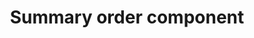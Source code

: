 ---
title: Summary order component
stack: HTML and CSS
image: project-summary-order-component.png
projectLink: https://saad-shaikh-summary-order-component.netlify.app/
description: This is a summary order component I created in a Frontend Mentor project
---